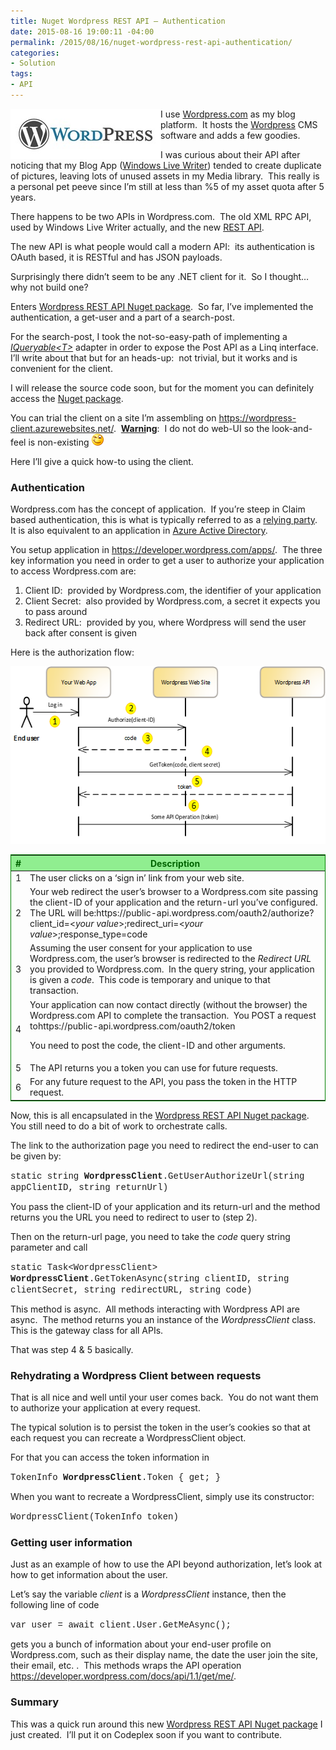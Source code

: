 ```yaml
---
title: Nuget Wordpress REST API – Authentication
date: 2015-08-16 19:00:11 -04:00
permalink: /2015/08/16/nuget-wordpress-rest-api-authentication/
categories:
- Solution
tags:
- API
---
```

<a href="/assets/2015/8/nuget-wordpress-rest-api-authentication/wordpress_logo1.jpg"><img style="background-image:none;float:left;padding-top:0;padding-left:0;display:inline;padding-right:0;border-width:0;" title="wordpress_logo[1]" src="/assets/2015/8/nuget-wordpress-rest-api-authentication/wordpress_logo1_thumb.jpg" alt="wordpress_logo[1]" width="240" height="80" align="left" border="0" /></a>I use <a href="http://wordpress.com/" target="_blank">Wordpress.com</a> as my blog platform.  It hosts the <a href="https://wordpress.org/" target="_blank">Wordpress</a> CMS software and adds a few goodies.

I was curious about their API after noticing that my Blog App (<a href="https://en.wikipedia.org/wiki/Windows_Live_Writer" target="_blank">Windows Live Writer</a>) tended to create duplicate of pictures, leaving lots of unused assets in my Media library.  This really is a personal pet peeve since I’m still at less than %5 of my asset quota after 5 years.

There happens to be two APIs in Wordpress.com.  The old XML RPC API, used by Windows Live Writer actually, and the new <a href="https://developer.wordpress.com/docs/api/" target="_blank">REST API</a>.

The new API is what people would call a modern API:  its authentication is OAuth based, it is RESTful and has JSON payloads.

Surprisingly there didn’t seem to be any .NET client for it.  So I thought…  why not build one?

Enters <a href="https://www.nuget.org/packages/WordpressRestApi/" target="_blank">Wordpress REST API Nuget package</a>.  So far, I’ve implemented the authentication, a get-user and a part of a search-post.

For the search-post, I took the not-so-easy-path of implementing a <a href="https://msdn.microsoft.com/en-us/library/vstudio/bb351562(v=vs.100).aspx" target="_blank"><em>IQueryable&lt;T&gt;</em></a> adapter in order to expose the Post API as a Linq interface.  I’ll write about that but for an heads-up:  not trivial, but it works and is convenient for the client.

I will release the source code soon, but for the moment you can definitely access the <a href="https://www.nuget.org/packages/WordpressRestApi/" target="_blank">Nuget package</a>.

You can trial the client on a site I’m assembling on <a title="https://wordpress-client.azurewebsites.net/" href="https://wordpress-client.azurewebsites.net/">https://wordpress-client.azurewebsites.net/</a>.  <strong><u>Warni</u>ng</strong>:  I do not do web-UI so the look-and-feel is non-existing <img class="wlEmoticon wlEmoticon-winkingsmile" src="/assets/2015/8/nuget-wordpress-rest-api-authentication/wlemoticon-winkingsmile.png" alt="Winking smile" />

Here I’ll give a quick how-to using the client.
<h3>Authentication</h3>
Wordpress.com has the concept of application.  If you’re steep in Claim based authentication, this is what is typically referred to as a <a href="https://en.wikipedia.org/wiki/Relying_party" target="_blank">relying party</a>.  It is also equivalent to an application in <a href="https://msdn.microsoft.com/en-us/library/azure/dn151122.aspx" target="_blank">Azure Active Directory</a>.

You setup application in <a title="https://developer.wordpress.com/apps/" href="https://developer.wordpress.com/apps/">https://developer.wordpress.com/apps/</a>.  The three key information you need in order to get a user to authorize your application to access Wordpress.com are:
<ol>
	<li>Client ID:  provided by Wordpress.com, the identifier of your application</li>
	<li>Client Secret:  also provided by Wordpress.com, a secret it expects you to pass around</li>
	<li>Redirect URL:  provided by you, where Wordpress will send the user back after consent is given</li>
</ol>
Here is the authorization flow:

<a href="/assets/2015/8/nuget-wordpress-rest-api-authentication/image47.png"><img style="background-image:none;padding-top:0;padding-left:0;display:inline;padding-right:0;border-width:0;" title="image" src="/assets/2015/8/nuget-wordpress-rest-api-authentication/image_thumb47.png" alt="image" width="569" height="284" border="0" /></a>
<table style="border-collapse:collapse;border:green 1px solid;">
<thead>
<tr style="color:darkgreen;padding-left:10px;padding-right:10px;background-color:lightgreen;">
<th>#</th>
<th>Description</th>
</tr>
</thead>
<tbody>
<tr>
<td>1</td>
<td>The user clicks on a ‘sign in’ link from your web site.</td>
</tr>
<tr>
<td>2</td>
<td>Your web redirect the user’s browser to a Wordpress.com site passing the client-ID of your application and the return-url you’ve configured.  The URL will be:https://public-api.wordpress.com/oauth2/authorize?client_id=&lt;<em>your value</em>&gt;;redirect_uri=&lt;<em>your value</em>&gt;;response_type=code</td>
</tr>
<tr>
<td>3</td>
<td>Assuming the user consent for your application to use Wordpress.com, the user’s browser is redirected to the <em>Redirect URL</em> you provided to Wordpress.com.  In the query string, your application is given a <em>code</em>.  This code is temporary and unique to that transaction.</td>
</tr>
<tr>
<td>4</td>
<td>Your application can now contact directly (without the browser) the Wordpress.com API to complete the transaction.  You POST a request tohttps://public-api.wordpress.com/oauth2/token

You need to post the code, the client-ID and other arguments.</td>
</tr>
<tr>
<td>5</td>
<td>The API returns you a token you can use for future requests.</td>
</tr>
<tr>
<td>6</td>
<td>For any future request to the API, you pass the token in the HTTP request.</td>
</tr>
</tbody>
</table>
Now, this is all encapsulated in the <a href="https://www.nuget.org/packages/WordpressRestApi/" target="_blank">Wordpress REST API Nuget package</a>.  You still need to do a bit of work to orchestrate calls.

The link to the authorization page you need to redirect the end-user to can be given by:

<span style="font-family:Courier New;">static string <strong>WordpressClient</strong>.GetUserAuthorizeUrl(string appClientID, string returnUrl)</span>

You pass the client-ID of your application and its return-url and the method returns you the URL you need to redirect to user to (step 2).

Then on the return-url page, you need to take the <em>code</em> query string parameter and call

<span style="font-family:Courier New;">static Task&lt;WordpressClient&gt; <strong>WordpressClient</strong>.GetTokenAsync(string clientID, string clientSecret, string redirectURL, string code)</span>

This method is async.  All methods interacting with Wordpress API are async.  The method returns you an instance of the <em>WordpressClient</em> class.  This is the gateway class for all APIs.

That was step 4 &amp; 5 basically.
<h3>Rehydrating a Wordpress Client between requests</h3>
That is all nice and well until your user comes back.  You do not want them to authorize your application at every request.

The typical solution is to persist the token in the user’s cookies so that at each request you can recreate a WordpressClient object.

For that you can access the token information in

<span style="font-family:Courier New;">TokenInfo <strong>WordpressClient</strong>.Token { get; }</span>

When you want to recreate a WordpressClient, simply use its constructor:

<span style="font-family:Courier New;">WordpressClient(TokenInfo token)</span>
<h3>Getting user information</h3>
Just as an example of how to use the API beyond authorization, let’s look at how to get information about the user.

Let’s say the variable <em>client</em> is a <em>WordpressClient</em> instance, then the following line of code

<span style="font-family:Courier New;">var user = await client.User.GetMeAsync();</span>

gets you a bunch of information about your end-user profile on Wordpress.com, such as their display name, the date the user join the site, their email, etc. .  This methods wraps the API operation <a title="https://developer.wordpress.com/docs/api/1.1/get/me/" href="https://developer.wordpress.com/docs/api/1.1/get/me/">https://developer.wordpress.com/docs/api/1.1/get/me/</a>.
<h3>Summary</h3>
This was a quick run around this new <a href="https://www.nuget.org/packages/WordpressRestApi/" target="_blank">Wordpress REST API Nuget package</a> I just created.  I’ll put it on Codeplex soon if you want to contribute.